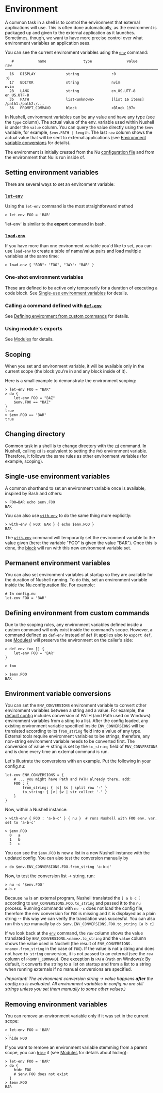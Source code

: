 # Environment

A common task in a shell is to control the environment that external applications will use. This is often done automatically, as the environment is packaged up and given to the external application as it launches. Sometimes, though, we want to have more precise control over what environment variables an application sees.

You can see the current environment variables using the [`env`](commands/env.html) command:
```
   #           name                 type                value                 raw
──────────────────────────────────────────────────────────────────────────────────────────
  16   DISPLAY              string               :0                   :0
  17   EDITOR               string               nvim                 nvim
  28   LANG                 string               en_US.UTF-8          en_US.UTF-8
  35   PATH                 list<unknown>        [list 16 items]      /path1:/path2:/...
  36   PROMPT_COMMAND       block                <Block 197>          
```

In Nushell, environment variables can be any value and have any type (see the `type` column).
The actual value of the env. variable used within Nushell is under the `value` column.
You can query the value directly using the `$env` variable, for example, `$env.PATH | length`.
The last `raw` column shows the actual value that will be sent to external applications (see [Environment variable conversions](#environment-variable-conversions) for details).

The environment is initially created from the Nu [configuration file](configuration.md) and from the environment that Nu is run inside of.

## Setting environment variables

There are several ways to set an environment variable:

### [`let-env`](commands/let-env.html)

Using the `let-env` command is the most straightforward method

```
> let-env FOO = 'BAR'
```

'let-env' is similar to the **export** command in bash.

### [`load-env`](commands/load-env.html)

If you have more than one environment variable you'd like to set, you can use `load-env` to create a table of name/value pairs and load multiple variables at the same time:

```
> load-env { "BOB": "FOO", "JAY": "BAR" }
```

### One-shot environment variables

These are defined to be active only temporarily for a duration of executing a code block.
See [Single-use environment variables](environment.md#single-use-environment-variables) for details.

### Calling a command defined with [`def-env`](commands/def-env.md)

See [Defining environment from custom commands](environment.md#defining-environment-from-custom-commands) for details.

### Using module's exports

See [Modules](modules.md) for details.

## Scoping

When you set and environment variable, it will be available only in the current scope (the block you're in and any block inside of it).

Here is a small example to demonstrate the environment scoping:
```
> let-env FOO = "BAR"
> do { 
    let-env FOO = "BAZ"
    $env.FOO == "BAZ"
}
true
> $env.FOO == "BAR"
true
```

## Changing directory

Common task in a shell is to change directory with the [`cd`](commands/cd.html) command.
In Nushell, calling `cd` is equivalent to setting the `PWD` environment variable.
Therefore, it follows the same rules as other environment variables (for example, scoping).

## Single-use environment variables

A common shorthand to set an environment variable once is available, inspired by Bash and others:

```
> FOO=BAR echo $env.FOO
BAR
```

You can also use [`with-env`](commands/with-env.html) to do the same thing more explicitly:

```
> with-env { FOO: BAR } { echo $env.FOO }
BAR
```

The [`with-env`](commands/with-env.html) command will temporarily set the environment variable to the value given (here: the variable "FOO" is given the value "BAR").  Once this is done, the [block](types_of_data.html#blocks) will run with this new environment variable set.

## Permanent environment variables

You can also set environment variables at startup so they are available for the duration of Nushell running.
To do this, set an environment variable inside [the Nu configuration file](configuration.md).
For example:
```
# In config.nu
let-env FOO = 'BAR'
```

## Defining environment from custom commands

Due to the scoping rules, any environment variables defined inside a custom command will only exist inside the command's scope.
However, a command defined as [`def-env`](commands/def-env.html) instead of [`def`](commands/def.html) (it applies also to `export def`, see [Modules](modules.md)) will preserve the environment on the caller's side:
```
> def-env foo [] {
    let-env FOO = 'BAR'
}

> foo

> $env.FOO
BAR
```

## Environment variable conversions

You can set the `ENV_CONVERSIONS` environment variable to convert other environment variables between a string and a value.
For example, the [default config](https://github.com/nushell/nushell/blob/main/docs/sample_config/default_config.nu) includes conversion of PATH (and Path used on Windows) environment variables from a sting to a list.
After the config loaded, any existing environment variable specified inside `ENV_CONVERSIONS` will be translated according to its `from_string` field into a value of any type.
External tools require environment variables to be strings, therefore, any non-string environment variable needs to be converted first.
The conversion of value -> string is set by the `to_string` field of `ENV_CONVERSIONS` and is done every time an external command is run.

Let's illustrate the conversions with an example.
Put the following in your config.nu:
```
let-env ENV_CONVERSIONS = {
    # ... you might have Path and PATH already there, add:
    FOO : {
        from_string: { |s| $s | split row '-' }
        to_string: { |v| $v | str collect '-' }
    }    
}
```
Now, within a Nushell instance:
```
> with-env { FOO : 'a-b-c' } { nu }  # runs Nushell with FOO env. var. set to 'a-b-c'

> $env.FOO
  0   a
  1   b
  2   c
```
You can see the `$env.FOO` is now a list in a new Nushell instance with the updated config.
You can also test the conversion manually by
```
> do $env.ENV_CONVERSIONS.FOO.from_string 'a-b-c'
```
Now, to test the conversion list -> string, run:
```
> nu -c '$env.FOO'  
a-b-c
```
Because `nu` is an external program, Nushell translated the `[ a b c ]` according to `ENV_CONVERSIONS.FOO.to_string` and passed it to the `nu` process.
Running commands with `nu -c` does not load the config file, therefore the env conversion for `FOO` is missing and it is displayed as a plain string -- this way we can verify the translation was succesful.
You can also run this step manually by `do $env.ENV_CONVERSIONS.FOO.to_string [a b c]`

If we look back at the [`env`](commands/env.html) command, the `raw` column shows the value translated by `ENV_CONVERSIONS.<name>.to_string` and the `value` column shows the value used in Nushell (the result of `ENV_CONVERSIONS.<name>.from_string` in the case of `FOO`).
If the value is not a string and does not have `to_string` conversion, it is not passed to an external (see the `raw` column of `PROMPT_COMMAND`).
One exception is `PATH` (`Path` on Windows): By default, it converts the string to a list on startup and from a list to a string when running externals if no manual conversions are specified.

_(Important! The environment conversion string -> value happens **after** the config.nu is evaluated. All environment variables in config.nu are still strings unless you set them manually to some other values.)_

## Removing environment variables

You can remove an environment variable only if it was set in the current scope:

```
> let-env FOO = 'BAR'
...
> hide FOO
```

If you want to remove an environment variable stemming from a parent scope, you can [`hide`](commands/hide.html) it (see [Modules](modules.md) for details about hiding):

```
> let-env FOO = 'BAR'
> do {
    hide FOO
    # $env.FOO does not exist
  }
> $env.FOO
BAR
```
